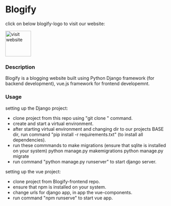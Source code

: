 # Blogify
click on below blogify-logo to visit our website:

<a href="https://blogify-application.web.app/">
<img style="height:80px;width:auto;" alt="visit website" src="https://blogify-application.web.app/img/blogify_logo.acfb6c5c.png"/> 
</a>


### Description
Blogify is a blogging website built using Python Django framework (for backend development), vue.js framework for frontend developemnt.

### Usage
setting up the Django project:
* clone project from this repo using "git clone <repo>" command.
* create and start a virtual environment.
* after starting virtual environment and changing dir to our projects BASE dir, run command "pip install -r requirements.txt" (to install all dependencies).
* run these commmands to make migrations (ensure that sqlite is installed on your system)
python manage.py makemigrations
python manage.py migrate
* run command "python manage.py runserver" to start django server.

setting up the vue project:
* clone project from Blogify-frontend repo.
* ensure that npm is installed on your system.
* change urls for django app, in app the vue-components.
* run command "npm runserve" to start vue app.
